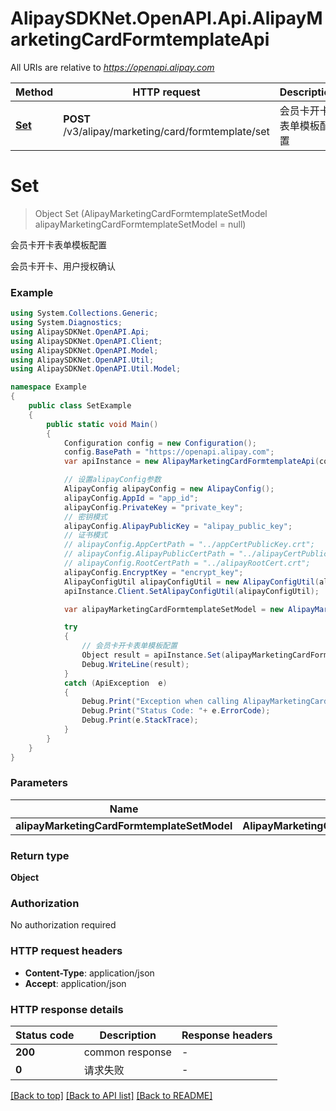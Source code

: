 # AlipaySDKNet.OpenAPI.Api.AlipayMarketingCardFormtemplateApi

All URIs are relative to *https://openapi.alipay.com*

Method | HTTP request | Description
------------- | ------------- | -------------
[**Set**](AlipayMarketingCardFormtemplateApi.md#set) | **POST** /v3/alipay/marketing/card/formtemplate/set | 会员卡开卡表单模板配置


<a name="set"></a>
# **Set**
> Object Set (AlipayMarketingCardFormtemplateSetModel alipayMarketingCardFormtemplateSetModel = null)

会员卡开卡表单模板配置

会员卡开卡、用户授权确认

### Example
```csharp
using System.Collections.Generic;
using System.Diagnostics;
using AlipaySDKNet.OpenAPI.Api;
using AlipaySDKNet.OpenAPI.Client;
using AlipaySDKNet.OpenAPI.Model;
using AlipaySDKNet.OpenAPI.Util;
using AlipaySDKNet.OpenAPI.Util.Model;

namespace Example
{
    public class SetExample
    {
        public static void Main()
        {
            Configuration config = new Configuration();
            config.BasePath = "https://openapi.alipay.com";
            var apiInstance = new AlipayMarketingCardFormtemplateApi(config);

            // 设置alipayConfig参数
            AlipayConfig alipayConfig = new AlipayConfig();
            alipayConfig.AppId = "app_id";
            alipayConfig.PrivateKey = "private_key";
            // 密钥模式
            alipayConfig.AlipayPublicKey = "alipay_public_key";
            // 证书模式
            // alipayConfig.AppCertPath = "../appCertPublicKey.crt";
            // alipayConfig.AlipayPublicCertPath = "../alipayCertPublicKey_RSA2.crt";
            // alipayConfig.RootCertPath = "../alipayRootCert.crt";
            alipayConfig.EncryptKey = "encrypt_key";
            AlipayConfigUtil alipayConfigUtil = new AlipayConfigUtil(alipayConfig);
            apiInstance.Client.SetAlipayConfigUtil(alipayConfigUtil);

            var alipayMarketingCardFormtemplateSetModel = new AlipayMarketingCardFormtemplateSetModel(); // AlipayMarketingCardFormtemplateSetModel |  (optional) 

            try
            {
                // 会员卡开卡表单模板配置
                Object result = apiInstance.Set(alipayMarketingCardFormtemplateSetModel);
                Debug.WriteLine(result);
            }
            catch (ApiException  e)
            {
                Debug.Print("Exception when calling AlipayMarketingCardFormtemplateApi.Set: " + e.Message );
                Debug.Print("Status Code: "+ e.ErrorCode);
                Debug.Print(e.StackTrace);
            }
        }
    }
}
```

### Parameters

Name | Type | Description  | Notes
------------- | ------------- | ------------- | -------------
 **alipayMarketingCardFormtemplateSetModel** | **AlipayMarketingCardFormtemplateSetModel**|  | [optional] 

### Return type

**Object**

### Authorization

No authorization required

### HTTP request headers

 - **Content-Type**: application/json
 - **Accept**: application/json


### HTTP response details
| Status code | Description | Response headers |
|-------------|-------------|------------------|
| **200** | common response |  -  |
| **0** | 请求失败 |  -  |

[[Back to top]](#) [[Back to API list]](../README.md#documentation-for-api-endpoints) [[Back to README]](../README.md)

